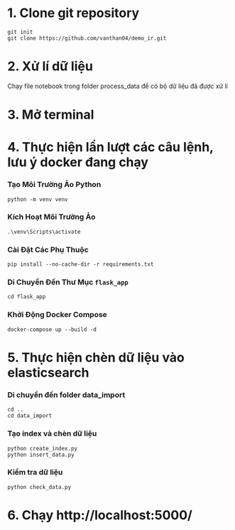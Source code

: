 # 1. Clone git repository

```
git init
git clone https://github.com/vanthan04/demo_ir.git
```

# 2. Xử lí dữ liệu
Chạy file notebook trong folder process_data để có bộ dữ liệu đã được xử lí

# 3. Mở terminal

# 4. Thực hiện lần lượt các câu lệnh, lưu ý docker đang chạy
### Tạo Môi Trường Ảo Python
```
python -m venv venv
```

### Kích Hoạt Môi Trường Ảo
```
.\venv\Scripts\activate
```

### Cài Đặt Các Phụ Thuộc
```
pip install --no-cache-dir -r requirements.txt
```

### Di Chuyển Đến Thư Mục `flask_app`

```
cd flask_app
```

### Khởi Động Docker Compose
```
docker-compose up --build -d  
```

# 5. Thực hiện chèn dữ liệu vào elasticsearch

### Di chuyển đến folder data_import
```
cd ..
cd data_import
```
### Tạo index và chèn dữ liệu
```
python create_index.py
python insert_data.py
```

### Kiểm tra dữ liệu
```
python check_data.py
```
# 6. Chạy http://localhost:5000/